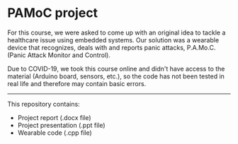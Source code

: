 # PAMoC project

For this course, we were asked to come up with an original idea to tackle a healthcare issue using embedded systems.
Our solution was a wearable device that recognizes, deals with and reports panic attacks, P.A.Mo.C. (Panic Attack Monitor and Control).

Due to COVID-19, we took this course online and didn't have access to the material (Arduino board, sensors, etc.), so the code has not been tested in real life and therefore may contain basic errors.

---

This repository contains:
- Project report (.docx file)
- Project presentation (.ppt file)
- Wearable code (.cpp file)
